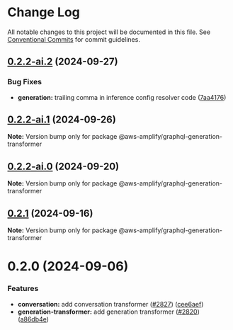 # Change Log

All notable changes to this project will be documented in this file.
See [Conventional Commits](https://conventionalcommits.org) for commit guidelines.

## [0.2.2-ai.2](https://github.com/aws-amplify/amplify-category-api/compare/@aws-amplify/graphql-generation-transformer@0.2.2-ai.1...@aws-amplify/graphql-generation-transformer@0.2.2-ai.2) (2024-09-27)

### Bug Fixes

- **generation:** trailing comma in inference config resolver code ([7aa4176](https://github.com/aws-amplify/amplify-category-api/commit/7aa417666645a135bea2b4248af569e4993511fe))

## [0.2.2-ai.1](https://github.com/aws-amplify/amplify-category-api/compare/@aws-amplify/graphql-generation-transformer@0.2.2-ai.0...@aws-amplify/graphql-generation-transformer@0.2.2-ai.1) (2024-09-26)

**Note:** Version bump only for package @aws-amplify/graphql-generation-transformer

## [0.2.2-ai.0](https://github.com/aws-amplify/amplify-category-api/compare/@aws-amplify/graphql-generation-transformer@0.2.1...@aws-amplify/graphql-generation-transformer@0.2.2-ai.0) (2024-09-20)

**Note:** Version bump only for package @aws-amplify/graphql-generation-transformer

## [0.2.1](https://github.com/aws-amplify/amplify-category-api/compare/@aws-amplify/graphql-generation-transformer@0.2.0...@aws-amplify/graphql-generation-transformer@0.2.1) (2024-09-16)

**Note:** Version bump only for package @aws-amplify/graphql-generation-transformer

# 0.2.0 (2024-09-06)

### Features

- **conversation:** add conversation transformer ([#2827](https://github.com/aws-amplify/amplify-category-api/issues/2827)) ([cee6aef](https://github.com/aws-amplify/amplify-category-api/commit/cee6aef1358293fe51909a64d1cf9941afc46aba))
- **generation-transformer:** add generation transformer ([#2820](https://github.com/aws-amplify/amplify-category-api/issues/2820)) ([a86db4e](https://github.com/aws-amplify/amplify-category-api/commit/a86db4e40962565fb55b7262a7d771f21bacef2a))

